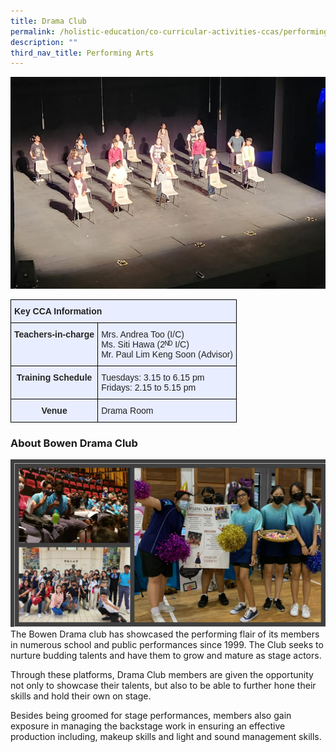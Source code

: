 ```yaml
---
title: Drama Club
permalink: /holistic-education/co-curricular-activities-ccas/performing-arts/drama-club/
description: ""
third_nav_title: Performing Arts
---
```

![](/images/CCAs/Performing%20Arts/Drama%20Club/drama%20club%20main%20pic.png)
<style type="text/css">
.tg  {border-collapse:collapse;border-spacing:0;}
.tg td{border-color:black;border-style:solid;border-width:1px;font-family:Arial, sans-serif;font-size:14px;
  overflow:hidden;padding:10px 5px;word-break:normal;}
.tg th{border-color:black;border-style:solid;border-width:1px;font-family:Arial, sans-serif;font-size:14px;
  font-weight:normal;overflow:hidden;padding:10px 5px;word-break:normal;}
.tg .tg-qrg6{background-color:#E8EDFF;color:#252525;font-weight:bold;text-align:center;vertical-align:top}
.tg .tg-vqm8{background-color:#E8EDFF;color:#222;text-align:left;vertical-align:top}
.tg .tg-u05r{background-color:#E8EDFF;color:#222;font-weight:bold;text-align:left;vertical-align:top}
.tg .tg-lr6o{background-color:#E8EDFF;color:#222;text-align:left;vertical-align:middle}
</style>
<table class="tg">
<thead>
  <tr>
    <th class="tg-u05r" colspan="2">Key CCA Information</th>
  </tr>
</thead>
<tbody>
  <tr>
    <td class="tg-qrg6"><span style="color:#252525">Teachers-in-charge</span></td>
    <td class="tg-lr6o"><span style="color:#222">Mrs. Andrea Too (I/C)</span><br><span style="color:#222">Ms. Siti Hawa (2ᴺᴰ I/C)</span><br><span style="color:#222">Mr. Paul Lim Keng Soon (Advisor)</span></td>
  </tr>
  <tr>
    <td class="tg-qrg6"><span style="color:#252525">Training Schedule</span></td>
    <td class="tg-lr6o"><span style="color:#222">Tuesdays: 3.15 to 6.15 pm</span><br><span style="color:#222">Fridays: 2.15 to 5.15 pm</span></td>
  </tr>
  <tr>
    <td class="tg-qrg6"><span style="color:#252525">Venue</span> </td>
    <td class="tg-vqm8"><span style="color:#222">Drama Room</span></td>
  </tr>
</tbody>
</table>

### About Bowen Drama Club

![](/images/CCAs/Performing%20Arts/Drama%20Club/drama%20club%20pic%202.png)
The Bowen Drama club has showcased the performing flair of its members in numerous school and public performances since 1999. The Club seeks to nurture budding talents and have them to grow and mature as stage actors. 

Through these platforms, Drama Club members are given the opportunity not only to showcase their talents, but also to be able to further hone their skills and hold their own on stage.

Besides being groomed for stage performances, members also gain exposure in managing the backstage work in ensuring an effective production including, makeup skills and light and sound management skills.